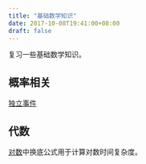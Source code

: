 ```yaml
---
title: "基础数学知识"
date: 2017-10-08T19:41:00+08:00
draft: false
---
```


复习一些基础数学知识。

## 概率相关

[独立事件](https://www.shuxuele.com/data/probability-events-independent.html)


## 代数

[对数](https://www.shuxuele.com/algebra/exponents-logarithms.html)中换底公式用于计算对数时间复杂度。

